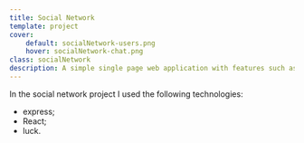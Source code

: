 ```yaml
---
title: Social Network
template: project
cover:
    default: socialNetwork-users.png
    hover: socialNetwork-chat.png
class: socialNetwork
description: A simple single page web application with features such as account registration and login, profile editing, friends list and a chat feature. Built with React, Express, SQL, amazon web services S3, Sockets and Bcrypt
---
```


In the social network project I used the following technologies:

-   express;
-   React;
-   luck.
